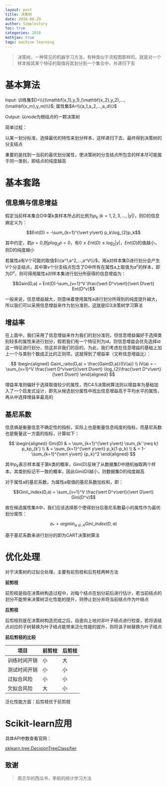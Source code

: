 ```yaml
---
layout: post
title: 决策树
date: 2018-08-29
author: Simplestory
toc: true
categories: 2018
mathjax: true
tags: machine learning
---
```


>决策树，一种常见的机器学习方法，有种类似于流程图那样的。就是对一个样本按其某个特征的取值将其划分到一个集合中，并递归下去

# 基本算法

Input: 训练集$D=\\{(\mathbf{x_1},y_1),(\mathbf{x_2},y_2),...,(\mathbf{x_m},y_m)\\}$;
属性集$A=\\{a_1,a_2,...,a_d\\}$

Output: 以node为根结点的一颗决策树

简单过程：

以某一划分标准，选择最优的特性来划分样本，这样递归下去，最终得到决策树的分支结点

重要的是找到一当前的最优划分属性，使决策树的分支结点所包含的样本尽可能属于同一类别，即结点的纯度越高

# 基本套路

## 信息熵与信息增益

假定当前样本集合D中第k类样本所占的比例为$p_k \ (k=1,2,3,...,\vert y\vert)$，则D的信息熵定义为：

$$Ent(D) = -\sum_{k=1}^{\vert y\vert} p_k\log_{2}p_k$$

其中约定，若$p=0$,则$p\log_{2}p = 0$，有$0 \le Ent(D) \le \log_{2}\vert y\vert$，$Ent(D)$的值越小，则D的纯度越小

若属性a有V个可能的取值$\\{a^1,a^2,...,a^V\\}$，用a对样本集D进行划分会产生V个分支结点，其中第v个分支结点包含了D中所有在属性a上取值为$a^v$的样本，即为$D^v$，则可得用属性a对样本集进行划分所获得的信息增益为：

$$Gain(D,a) = Ent(D)-\sum_{v=1}^V \frac{\vert D^v\vert}{\vert D\vert} Ent(D^v)$$

一般来说，信息增益越大，则意味着使用属性a进行划分所得到的纯度提升越大，所以我们可以采用信息增益来作为划分准则，这就是ID3决策树学习算法

## 增益率

在上面中，我们采用了信息增益来作为我们的划分准则，但信息增益偏好于选择类别较多的属性来进行划分，假若我们有一个特征列为id，则信息增益会优先选择id这一特征进行划分，但这并非我们的目的。为此，我们考虑在信息增益的基础上加上一个与类别个数成正比的正则项，这就得到了增益率（又称信息增益比）：

$$
\begin{aligned}
Gain\_raito(D,a) = \frac{Gain(D,a)}{IV(a)}  \\
IV(a) = -\sum_{v=1}^V \frac{\vert D^v\vert}{\vert D\vert} \log_{2}\frac{\vert D^v\vert}{\vert D\vert}
\end{aligned}
$$

增益率准则偏好于选择取值较少的属性，而C4.5决策树算法则以增益率为基础加入了一个启发式设计，即先从候选划分属性中找出信息增益高于平均水平的属性，再从中选择增益率最高的

## 基尼系数

信息熵是衡量信息不确定性的指标，实际上也是衡量信息纯度的指标，而基尼系数也是衡量这一方面的指标，计算如下：

$$
\begin{aligned}
Gini(D) & = \sum_{k=1}^{\vert y\vert} \sum_{k‘ \neq k} p_kp_{k’}  \\
& = \sum_{k=1}^{\vert y\vert} p_k(1-p_k)  \\
& = 1-\sum_{k=1}^{\vert y\vert} {p_k}^2
\end{aligned}
$$

其中$p_k$表示样本属于第k类的概率，Gini(D)反映了从数据集D中随机抽取两个样本，其类别标记不一致的概率，因此Gini(D)越小，则数据集D的纯度越高

对于属性a的基尼系数，为属性a取值的基尼系数加权和，即：

$$Gini\_index(D,a) = \sum_{v=1}^V \frac{\vert D^v\vert}{\vert D\vert} Gini(D^v)$$

故在候选属性集A中，我们应该选择那个使得划分后基尼系数最小的属性作为最优划分属性：

$$a_* = argmin_{a \in A} Gini\_index(D,a)$$

基于基尼系数来进行划分的即为CART决策树算法

# 优化处理

对于决策树的过拟合处理，主要有前剪枝和后剪枝两种方法

**前剪枝**

前剪枝是指在决策树构造过程中，对每个结点在划分前后进行估计，若当前结点的划分不能带来决策树泛化性能的提升，则停止划分并将当前结点作为叶结点

**后剪枝**

后剪枝则是在决策树构造完成之后，自底向上地对非叶子结点进行检查，若将该结点对应的子树替换为叶子结点能带来泛化性能的提升，则将该子树替换为叶子结点

**前后剪枝的比较**

<table>
<thead>
<tr>
<th>项目</th>
<th>前剪枝</th>
<th>后剪枝</th>
</tr>
</thead>
<tbody>
<tr>
<td>训练时间开销</td>
<td>小</td>
<td>大</td>
</tr>
<tr>
<td>测试时间开销</td>
<td>小</td>
<td>小</td>
</tr>
<tr>
<td>过拟合风险</td>
<td>小</td>
<td>小</td>
</tr>
<tr>
<td>欠拟合风险</td>
<td>大</td>
<td>小</td>
</tr>
</tbody>
</table>

泛化性能方面：后剪枝优于前剪枝

# Scikit-learn应用

具体API参数查看官网：

[sklearn.tree.DecisionTreeClassifier](http://scikit-learn.org/stable/modules/generated/sklearn.tree.DecisionTreeClassifier.html)

## 致谢

> 周志华的西瓜书，李航的统计学习方法